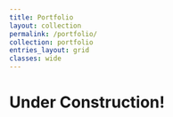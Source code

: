 ```yaml
---
title: Portfolio
layout: collection
permalink: /portfolio/
collection: portfolio
entries_layout: grid
classes: wide
---
```

# Under Construction! 